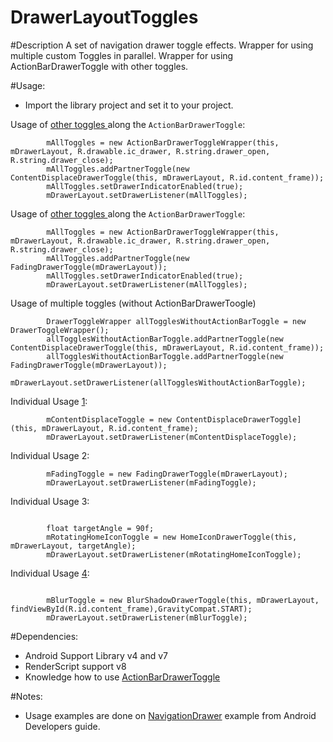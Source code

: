DrawerLayoutToggles
===================

#Description
A set of navigation drawer toggle effects. Wrapper for using multiple custom Toggles in parallel. Wrapper for using ActionBarDrawerToggle with other toggles. 


#Usage:
* Import the library project and set it to your project.

Usage of  [other toggles ](https://lh3.googleusercontent.com/-d86bvQSJWcs/UhVLMzLNQSI/AAAAAAAANMM/MyYXPqk5RSw/w311-h553-no/ContentDisplace%252BActionBarDrawerToggle.png) along the `ActionBarDrawerToggle`:
<pre><code>        mAllToggles = new ActionBarDrawerToggleWrapper(this, mDrawerLayout, R.drawable.ic_drawer, R.string.drawer_open, R.string.drawer_close);
        mAllToggles.addPartnerToggle(new ContentDisplaceDrawerToggle(this, mDrawerLayout, R.id.content_frame));
        mAllToggles.setDrawerIndicatorEnabled(true);
        mDrawerLayout.setDrawerListener(mAllToggles);</code></pre>

Usage of [other toggles ](https://lh4.googleusercontent.com/-PH9bIITn8cM/UhVLOE83L9I/AAAAAAAANMY/wyJFtPXCEtA/w311-h553-no/FadingDrawerToggle%252BActionbarDrawerToggle.png) along the `ActionBarDrawerToggle`:
<pre><code>        mAllToggles = new ActionBarDrawerToggleWrapper(this, mDrawerLayout, R.drawable.ic_drawer, R.string.drawer_open, R.string.drawer_close);
        mAllToggles.addPartnerToggle(new FadingDrawerToggle(mDrawerLayout));
        mAllToggles.setDrawerIndicatorEnabled(true);
        mDrawerLayout.setDrawerListener(mAllToggles);        
</code></pre>

Usage of multiple toggles (without ActionBarDrawerToogle)
<pre><code>        DrawerToggleWrapper allTogglesWithoutActionBarToggle = new DrawerToggleWrapper();
        allTogglesWithoutActionBarToggle.addPartnerToggle(new ContentDisplaceDrawerToggle(this, mDrawerLayout, R.id.content_frame));
        allTogglesWithoutActionBarToggle.addPartnerToggle(new FadingDrawerToggle(mDrawerLayout));
        mDrawerLayout.setDrawerListener(allTogglesWithoutActionBarToggle);</code></pre>        



  Individual Usage [1](https://lh5.googleusercontent.com/-5zVjumiAMVI/UhVLNQCDpeI/AAAAAAAANMQ/OrDxf8gzoKo/w311-h553-no/ContentDisplaceToggle.png):
<pre><code>        mContentDisplaceToggle = new ContentDisplaceDrawerToggle](this, mDrawerLayout, R.id.content_frame);
        mDrawerLayout.setDrawerListener(mContentDisplaceToggle);
</code></pre>
  Individual Usage 2:
<pre><code>        mFadingToggle = new FadingDrawerToggle(mDrawerLayout);
        mDrawerLayout.setDrawerListener(mFadingToggle);
</code></pre>
  Individual Usage 3:
<pre><code> 
        float targetAngle = 90f;
        mRotatingHomeIconToggle = new HomeIconDrawerToggle(this, mDrawerLayout, targetAngle);
        mDrawerLayout.setDrawerListener(mRotatingHomeIconToggle);
</code></pre>

  Individual Usage [4](https://lh5.googleusercontent.com/-Z7MY1g0axCY/UkuKDwH8gsI/AAAAAAAANdA/JNmzATCXbGI/w287-h510-no/device-2013-10-02-044139.png):
<pre><code> 
        mBlurToggle = new BlurShadowDrawerToggle(this, mDrawerLayout, findViewById(R.id.content_frame),GravityCompat.START);
        mDrawerLayout.setDrawerListener(mBlurToggle);
</code></pre>


#Dependencies:
* Android Support Library v4 and v7
* RenderScript support v8
* Knowledge how to use [ActionBarDrawerToggle](https://developer.android.com/reference/android/support/v4/app/ActionBarDrawerToggle.html)

#Notes:
* Usage examples are done on [NavigationDrawer](http://developer.android.com/design/patterns/navigation-drawer.html) example from Android Developers guide.
